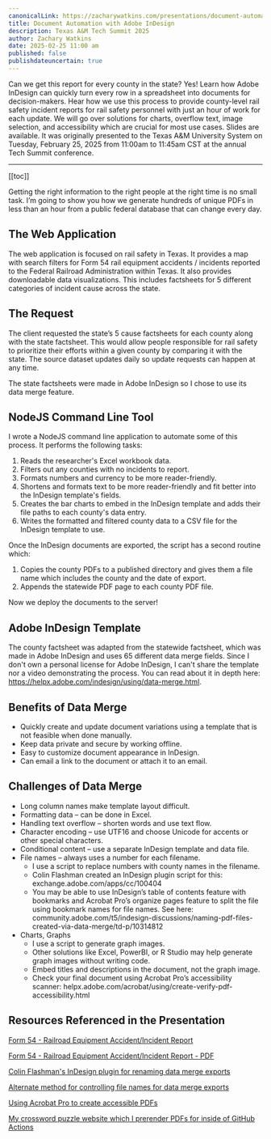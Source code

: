 ```yaml
---
canonicalLink: https://zacharywatkins.com/presentations/document-automation-with-adobe-indesign
title: Document Automation with Adobe InDesign
description: Texas A&M Tech Summit 2025
author: Zachary Watkins
date: 2025-02-25 11:00 am
published: false
publishdateuncertain: true
---
```


Can we get this report for every county in the state? Yes! Learn how Adobe InDesign can quickly turn every row in a spreadsheet into documents for decision-makers. Hear how we use this process to provide county-level rail safety incident reports for rail safety personnel with just an hour of work for each update. We will go over solutions for charts, overflow text, image selection, and accessibility which are crucial for most use cases. Slides are available. It was originally presented to the Texas A&M University System on Tuesday, February 25, 2025 from 11:00am to 11:45am CST at the annual Tech Summit conference.

---

[[toc]]

Getting the right information to the right people at the right time is no small task. I’m going to show you how we generate hundreds of unique PDFs in less than an hour from a public federal database that can change every day.

## The Web Application

The web application is focused on rail safety in Texas. It provides a map with search filters for Form 54 rail equipment accidents / incidents reported to the Federal Railroad Administration within Texas. It also provides downloadable data visualizations. This includes factsheets for 5 different categories of incident cause across the state.

## The Request

The client requested the state’s 5 cause factsheets for each county along with the state factsheet. This would allow people responsible for rail safety to prioritize their efforts within a given county by comparing it with the state. The source dataset updates daily so update requests can happen at any time.

The state factsheets were made in Adobe InDesign so I chose to use its data merge feature.

## NodeJS Command Line Tool

I wrote a NodeJS command line application to automate some of this process. It performs the following tasks:

1. Reads the researcher's Excel workbook data.
2. Filters out any counties with no incidents to report.
3. Formats numbers and currency to be more reader-friendly.
4. Shortens and formats text to be more reader-friendly and fit better into the InDesign template's fields.
5. Creates the bar charts to embed in the InDesign template and adds their file paths to each county's data entry.
6. Writes the formatted and filtered county data to a CSV file for the InDesign template to use.

Once the InDesign documents are exported, the script has a second routine which:

1. Copies the county PDFs to a published directory and gives them a file name which includes the county and the date of export.
2. Appends the statewide PDF page to each county PDF file.

Now we deploy the documents to the server!

## Adobe InDesign Template

The county factsheet was adapted from the statewide factsheet, which was made in Adobe InDesign and uses 65 different data merge fields. Since I don't own a personal license for Adobe InDesign, I can't share the template nor a video demonstrating the process. You can read about it in depth here: https://helpx.adobe.com/indesign/using/data-merge.html.

## Benefits of Data Merge

- Quickly create and update document variations using a template that is not feasible when done manually.
- Keep data private and secure by working offline.
- Easy to customize document appearance in InDesign.
- Can email a link to the document or attach it to an email.

## Challenges of Data Merge

- Long column names make template layout difficult.
- Formatting data – can be done in Excel.
- Handling text overflow – shorten words and use text flow.
- Character encoding – use UTF16 and choose Unicode for accents or other special characters.
- Conditional content – use a separate InDesign template and data file.
- File names – always uses a number for each filename.
  - I use a script to replace numbers with county names in the filename.
  - Colin Flashman created an InDesign plugin script for this: exchange.adobe.com/apps/cc/100404
  - You may be able to use InDesign’s table of contents feature with bookmarks and Acrobat Pro’s organize pages feature to split the file using bookmark names for file names. See here: community.adobe.com/t5/indesign-discussions/naming-pdf-files-created-via-data-merge/td-p/10314812
- Charts, Graphs
  - I use a script to generate graph images.
  - Other solutions like Excel, PowerBI, or R Studio may help generate graph images without writing code.
  - Embed titles and descriptions in the document, not the graph image.
  - Check your final document using Acrobat Pro’s accessibility scanner: helpx.adobe.com/acrobat/using/create-verify-pdf-accessibility.html

## Resources Referenced in the Presentation

[Form 54 - Railroad Equipment Accident/Incident Report](https://data.transportation.gov/Railroads/Railroad-Equipment-Accident-Incident-Source-Data-F/aqxq-n5hy/about_data)

[Form 54 - Railroad Equipment Accident/Incident Report - PDF](https://railroads.dot.gov/sites/fra.dot.gov/files/2019-09/F6180_54_EffectiveJune012011.pdf)

[Colin Flashman's InDesign plugin for renaming data merge exports](https://exchange.adobe.com/apps/cc/100404)

[Alternate method for controlling file names for data merge exports](https://community.adobe.com/t5/indesign-discussions/naming-pdf-files-created-via-data-merge/td-p/10314812)

[Using Acrobat Pro to create accessible PDFs](https://helpx.adobe.com/acrobat/using/create-verify-pdf-accessibility.html)

[My crossword puzzle website which I prerender PDFs for inside of GitHub Actions](https://crossword.zacharywatkins.com)
